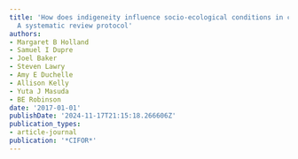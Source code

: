 ```yaml
---
title: 'How does indigeneity influence socio-ecological conditions in community forests?:
  A systematic review protocol'
authors:
- Margaret B Holland
- Samuel I Dupre
- Joel Baker
- Steven Lawry
- Amy E Duchelle
- Allison Kelly
- Yuta J Masuda
- BE Robinson
date: '2017-01-01'
publishDate: '2024-11-17T21:15:18.266606Z'
publication_types:
- article-journal
publication: '*CIFOR*'
---
```


